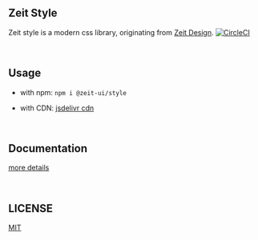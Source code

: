 ## Zeit Style
Zeit style is a modern css library, originating from [Zeit Design](https://zeit.co/design).
[![CircleCI](https://circleci.com/gh/zeit-ui/zeit-style/tree/master.svg?style=svg)](https://circleci.com/gh/zeit-ui/zeit-style/tree/master)

<br/>

## Usage

- with npm: `npm i @zeit-ui/style`

- with CDN: [jsdelivr cdn](https://cdn.jsdelivr.net/npm/@zeit-ui/style@latest/dist/style.css)

<br/>

## Documentation
[more details](https://zeit-style.now.sh/)

<br/>

## LICENSE
[MIT](LICENSE)

